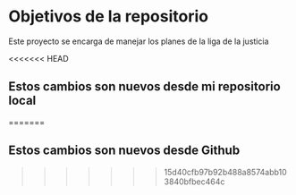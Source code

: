 # Objetivos de la repositorio

Este proyecto se encarga de manejar los planes de la liga de la justicia

<<<<<<< HEAD
## Estos cambios son nuevos desde mi repositorio local
=======
## Estos cambios son nuevos desde Github
>>>>>>> 15d40cfb97b92b488a8574abb103840bfbec464c
